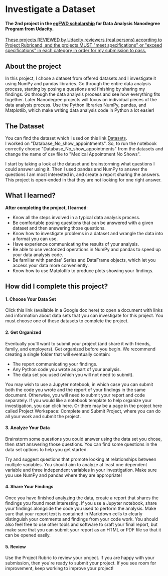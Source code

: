 # Investigate a Dataset
#### The 2nd project in the [egFWD scholarship](https://egfwd.com) for Data Analysis Nanodegree Program from Udacity.
<ins>These projects REVIEWED by Udacity reviewers (real persons) according to Project Rubricand, and the projects MUST "meet specifications" or "exceed specifications" in each category in order for my submission to pass.</ins>

## About the project
In this project, I chose a dataset from offered datasets and I investigate it using NumPy and pandas libraries. Go through the entire data analysis process, starting by posing a questions and finishing by sharing my findings.
Go through the data analysis process and see how everything fits together. Later Nanodegree projects will focus on individual pieces of the data analysis process.
Use the Python libraries NumPy, pandas, and Matplotlib, which make writing data analysis code in Python a lot easier!

## The Dataset
You can find the dataset which I used on this link [Datasets](https://video.udacity-data.com/topher/2021/August/61138f17_databases/databases.zip).\
I worked on "Database_No_show_appointments". So, to run the notebook correctly choose "Database_No_show_appointments" from the datasets and change the name of csv file to "Medical Appointment No Shows".

I start by taking a look at the dataset and brainstorming what questions I could answer using it. Then I used pandas and NumPy to answer the questions I am most interested in, and create a report sharing the answers. This project is open-ended in that they are not looking for one right answer.

## What I learned?
**After completing the project, I learned**:
- Know all the steps involved in a typical data analysis process.
- Be comfortable posing questions that can be answered with a given dataset and then answering those questions.
- Know how to investigate problems in a dataset and wrangle the data into a format you can use.
- Have experience communicating the results of your analysis.
- Be able to use vectorized operations in NumPy and pandas to speed up your data analysis code.
- Be familiar with pandas' Series and DataFrame objects, which let you access your data more conveniently.
- Know how to use Matplotlib to produce plots showing your findings.


## How did I complete this project?
#### 1. Choose Your Data Set
Click this link (available in a Google doc here) to open a document with links and information about data sets that you can investigate for this project. You must choose one of these datasets to complete the project.

#### 2. Get Organized
Eventually you’ll want to submit your project (and share it with friends, family, and employers). Get organized before you begin. We recommend creating a single folder that will eventually contain:

- The report communicating your findings.
- Any Python code you wrote as part of your analysis.
- The data set you used (which you will not need to submit).

You may wish to use a Jupyter notebook, in which case you can submit both the code you wrote and the report of your findings in the same document. Otherwise, you will need to submit your report and code separately. If you would like a notebook template to help organize your investigation, you can click here. Or there may be a page in the project here called Project Workspace: Complete and Submit Project, where you can do all your work and submit the project.

#### 3. Analyze Your Data
Brainstorm some questions you could answer using the data set you chose, then start answering those questions. You can find some questions in the data set options to help you get started.

Try and suggest questions that promote looking at relationships between multiple variables. You should aim to analyze at least one dependent variable and three independent variables in your investigation. Make sure you use NumPy and pandas where they are appropriate!

#### 4. Share Your Findings
Once you have finished analyzing the data, create a report that shares the findings you found most interesting. If you use a Jupyter notebook, share your findings alongside the code you used to perform the analysis. Make sure that your report text is contained in Markdown cells to clearly distinguish your comments and findings from your code work. You should also feel free to use other tools and software to craft your final report, but make sure that you can submit your report as an HTML or PDF file so that it can be opened easily.

#### 5. Review
Use the Project Rubric to review your project. If you are happy with your submission, then you're ready to submit your project. If you see room for improvement, keep working to improve your project!
